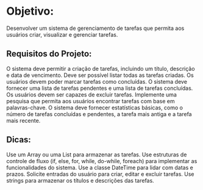 # Objetivo:
Desenvolver um sistema de gerenciamento de tarefas que permita aos usuários criar,
visualizar e gerenciar tarefas.

## Requisitos do Projeto:
O sistema deve permitir a criação de tarefas, incluindo um título, descrição e data de
vencimento.
Deve ser possível listar todas as tarefas criadas.
Os usuários devem poder marcar tarefas como concluídas.
O sistema deve fornecer uma lista de tarefas pendentes e uma lista de tarefas
concluídas.
Os usuários devem ser capazes de excluir tarefas.
Implemente uma pesquisa que permita aos usuários encontrar tarefas com base em
palavras-chave.
O sistema deve fornecer estatísticas básicas, como o número de tarefas concluídas e
pendentes, a tarefa mais antiga e a tarefa mais recente.

## Dicas:
Use um Array ou uma List para armazenar as tarefas.
Use estruturas de controle de fluxo (if, else, for, while, do-while, foreach) para
implementar as funcionalidades do sistema.
Use a classe DateTime para lidar com datas e prazos.
Solicite entradas do usuário para criar, editar e excluir tarefas.
Use strings para armazenar os títulos e descrições das tarefas.